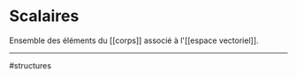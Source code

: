# Scalaires
Ensemble des éléments du [[corps]] associé à l'[[espace vectoriel]].



----
#structures 
